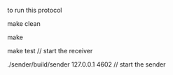to run this protocol

make clean

make

make test                   //  start the receiver

./sender/build/sender 127.0.0.1 4602     //  start the sender 